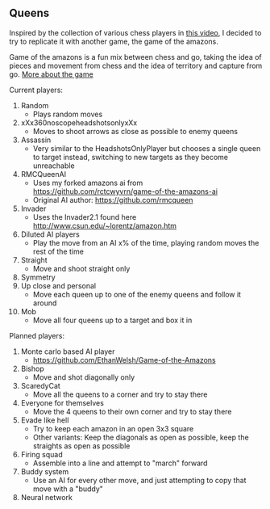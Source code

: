 Queens
---

Inspired by the collection of various chess players in [this video](https://www.youtube.com/watch?v=DpXy041BIlA), 
I decided to try to replicate it with another game, the game of the amazons.

Game of the amazons is a fun mix between chess and go, taking the idea of pieces and movement from chess 
and the idea of territory and capture from go. [More about the game](https://www.youtube.com/watch?v=kjSOSeRZVNg)

Current players:
1. Random
    *  Plays random moves
2. xXx360noscopeheadshotsonlyxXx
    *  Moves to shoot arrows as close as possible to enemy queens
3. Assassin
    *  Very similar to the HeadshotsOnlyPlayer but chooses a single queen to target instead, switching to new targets 
    as they become unreachable
4. RMCQueenAI
    *  Uses my forked amazons ai from https://github.com/rctcwyvrn/game-of-the-amazons-ai
    *  Original AI author: https://github.com/rmcqueen
5. Invader
    *  Uses the Invader2.1 found here http://www.csun.edu/~lorentz/amazon.htm
6. Diluted AI players
    *  Play the move from an AI x% of the time, playing random moves the rest of the time
7. Straight
    *  Move and shoot straight only
8. Symmetry
9. Up close and personal
    *  Move each queen up to one of the enemy queens and follow it around
10. Mob
    *  Move all four queens up to a target and box it in
    
Planned players:
1. Monte carlo based AI player
    *  https://github.com/EthanWelsh/Game-of-the-Amazons
2. Bishop
    *  Move and shot diagonally only
3. ScaredyCat
    *  Move all the queens to a corner and try to stay there
4. Everyone for themselves
    *  Move the 4 queens to their own corner and try to stay there
5. Evade like hell
    *  Try to keep each amazon in an open 3x3 square
    *  Other variants: Keep the diagonals as open as possible, keep the straights as open as possible
6. Firing squad
    *  Assemble into a line and attempt to "march" forward
7. Buddy system
    *  Use an AI for every other move, and just attempting to copy that move with a "buddy"
8. Neural network